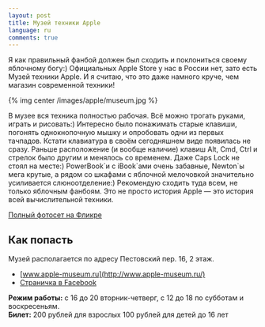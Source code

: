 ```yaml
---
layout: post
title: Музей техники Apple
language: ru
comments: true
---
```


Я как правильный фанбой должен был сходить и поклониться своему яблочному
богу:) Официальных Apple Store у нас в России нет, зато есть Музей техники
Apple. И я считаю, что это даже намного круче, чем магазин современной
техники!

{% img center /images/apple/museum.jpg %}

В музее вся техника полностью рабочая. Всё можно трогать руками, играть и
рисовать:) Интересно было понажимать старые клавиши, погонять однокнопочную
мышку и опробовать одни из первых тачпадов. Кстати клавиатура в своём
сегодняшнем виде появилась не сразу. Раньше расположение (и вообще наличие)
клавиш Alt, Cmd, Ctrl и стрелок было другим и менялось со временем. Даже Caps
Lock не стоял на месте:) PowerBook\`и с iBook\`ами очень забавные, Newton\`ы мега
крутые, а рядом со шкафами с яблочной мелочовкой значительно усиливается
слюноотделение:) Рекомендую сходить туда всем, не только яблочным фанбоям. Это
не просто история Apple — это история всей вычислительной техники.

[Полный фотосет на Фликре](http://www.flickr.com/photos/stas_spiridonov/sets/72157631159320682/)

## Как попасть

Музей располагается по адресу Пестовский пер. 16, 2 этаж.

* [www.apple-museum.ru](http://www.apple-museum.ru/)
* [Страничка в Facebook](http://www.facebook.com/pages/%D0%9C%D1%83%D0%B7%D0%B5%D0%B9-%D1%82%D0%B5%D1%85%D0%BD%D0%B8%D0%BA%D0%B8-Apple-%D0%B2-%D0%A0%D0%BE%D1%81%D1%81%D0%B8%D0%B8/166344550148215 )

**Режим работы:** с 16 до 20 вторник-четверг, с 12 до 18 по субботам и воскресеньям.  
**Билет:** 200 рублей для взрослых 100 рублей для детей до 16 лет

